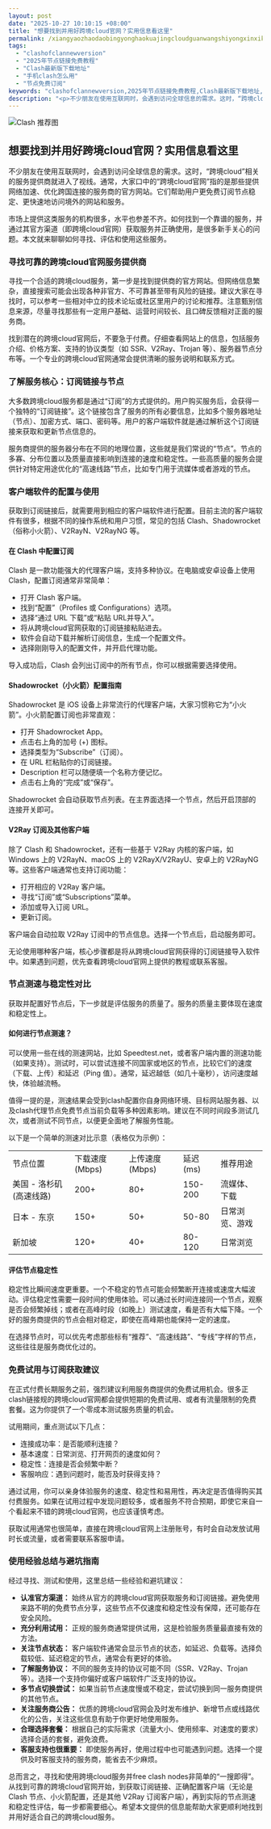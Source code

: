```yaml
---
layout: post
date: "2025-10-27 10:10:15 +08:00"
title: "想要找到并用好跨境cloud官网？实用信息看这里"
permalink: /xiangyaozhaodaobingyonghaokuajingcloudguanwangshiyongxinxikanzheli/
tags:
  - "clashofclannewversion"
  - "2025年节点链接免费教程"
  - "Clash最新版下载地址"
  - "手机clash怎么用"
  - "节点免费订阅"
keywords: "clashofclannewversion,2025年节点链接免费教程,Clash最新版下载地址,手机clash怎么用,节点免费订阅"
description: "<p>不少朋友在使用互联网时，会遇到访问全球信息的需求。这时，“跨境cloud”相关的服务提供商就进入了视线。通常，大家口中的“跨境cloud官网”指的是那些提供网络加速、优化跨国连接的服务商的官方网站。它们帮助用户更免费订阅节点稳定、更快速地访问境外的网站和服务。</p>"
---
```


![Clash 推荐图](https://clashjd.github.io/assets/img/tiktok机场推荐.png)

## 想要找到并用好跨境cloud官网？实用信息看这里

<p>不少朋友在使用互联网时，会遇到访问全球信息的需求。这时，“跨境cloud”相关的服务提供商就进入了视线。通常，大家口中的“跨境cloud官网”指的是那些提供网络加速、优化跨国连接的服务商的官方网站。它们帮助用户更免费订阅节点稳定、更快速地访问境外的网站和服务。</p>
<p>市场上提供这类服务的机构很多，水平也参差不齐。如何找到一个靠谱的服务，并通过其官方渠道（即跨境cloud官网）获取服务并正确使用，是很多新手关心的问题。本文就来聊聊如何寻找、评估和使用这些服务。</p>
<h3>寻找可靠的跨境cloud官网服务提供商</h3>
<p>寻找一个合适的跨境cloud服务，第一步是找到提供商的官方网站。但网络信息繁杂，直接搜索可能会出现各种非官方、不可靠甚至带有风险的链接。建议大家在寻找时，可以参考一些相对中立的技术论坛或社区里用户的讨论和推荐。注意甄别信息来源，尽量寻找那些有一定用户基础、运营时间较长、且口碑反馈相对正面的服务商。</p>
<p>找到潜在的跨境cloud官网后，不要急于付费。仔细查看网站上的信息，包括服务介绍、价格方案、支持的协议类型（如 SSR、V2Ray、Trojan 等）、服务器节点分布等。一个专业的跨境cloud官网通常会提供清晰的服务说明和联系方式。</p>
<h3>了解服务核心：订阅链接与节点</h3>
<p>大多数跨境cloud服务都是通过“订阅”的方式提供的。用户购买服务后，会获得一个独特的“订阅链接”。这个链接包含了服务的所有必要信息，比如多个服务器地址（节点）、加密方式、端口、密码等。用户的客户端软件就是通过解析这个订阅链接来获取和更新节点信息的。</p>
<p>服务商提供的服务器分布在不同的地理位置，这些就是我们常说的“节点”。节点的多寡、分布位置以及质量直接影响到连接的速度和稳定性。一些高质量的服务会提供针对特定用途优化的“高速线路”节点，比如专门用于流媒体或者游戏的节点。</p>
<h3>客户端软件的配置与使用</h3>
<p>获取到订阅链接后，就需要用到相应的客户端软件进行配置。目前主流的客户端软件有很多，根据不同的操作系统和用户习惯，常见的包括 Clash、Shadowrocket（俗称小火箭）、V2RayN、V2RayNG 等。</p>
<h4>在 Clash 中配置订阅</h4>
<p>Clash 是一款功能强大的代理客户端，支持多种协议。在电脑或安卓设备上使用 Clash，配置订阅通常非常简单：</p>
<ul>
<li>打开 Clash 客户端。</li>
<li>找到“配置”（Profiles 或 Configurations）选项。</li>
<li>选择“通过 URL 下载”或“粘贴 URL并导入”。</li>
<li>将从跨境cloud官网获取的订阅链接粘贴进去。</li>
<li>软件会自动下载并解析订阅信息，生成一个配置文件。</li>
<li>选择刚刚导入的配置文件，并开启代理功能。</li>
</ul>
<p>导入成功后，Clash 会列出订阅中的所有节点，你可以根据需要选择使用。</p>
<h4>Shadowrocket（小火箭）配置指南</h4>
<p>Shadowrocket 是 iOS 设备上非常流行的代理客户端，大家习惯称它为“小火箭”。小火箭配置订阅也非常直观：</p>
<ul>
<li>打开 Shadowrocket App。</li>
<li>点击右上角的加号 (+) 图标。</li>
<li>选择类型为“Subscribe”（订阅）。</li>
<li>在 URL 栏粘贴你的订阅链接。</li>
<li>Description 栏可以随便填一个名称方便记忆。</li>
<li>点击右上角的“完成”或“保存”。</li>
</ul>
<p>Shadowrocket 会自动获取节点列表。在主界面选择一个节点，然后开启顶部的连接开关即可。</p>
<h4>V2Ray 订阅及其他客户端</h4>
<p>除了 Clash 和 Shadowrocket，还有一些基于 V2Ray 内核的客户端，如 Windows 上的 V2RayN、macOS 上的 V2RayX/V2RayU、安卓上的 V2RayNG 等。这些客户端通常也支持订阅功能：</p>
<ul>
<li>打开相应的 V2Ray 客户端。</li>
<li>寻找“订阅”或“Subscriptions”菜单。</li>
<li>添加或导入订阅 URL。</li>
<li>更新订阅。</li>
</ul>
<p>客户端会自动拉取 V2Ray 订阅中的节点信息。选择一个节点后，启动服务即可。</p>
<p>无论使用哪种客户端，核心步骤都是将从跨境cloud官网获得的订阅链接导入软件中。如果遇到问题，优先查看跨境cloud官网上提供的教程或联系客服。</p>
<h3>节点测速与稳定性对比</h3>
<p>获取并配置好节点后，下一步就是评估服务的质量了。服务的质量主要体现在速度和稳定性上。</p>
<h4>如何进行节点测速？</h4>
<p>可以使用一些在线的测速网站，比如 Speedtest.net，或者客户端内置的测速功能（如果支持）。测试时，可以尝试连接不同国家或地区的节点，比较它们的速度（下载、上传）和延迟（Ping 值）。通常，延迟越低（如几十毫秒），访问速度越快，体验越流畅。</p>
<p>值得一提的是，测速结果会受到clash配置你自身网络环境、目标网站服务器、以及clash代理节点免费节点当前负载等多种因素影响。建议在不同时间段多测试几次，或者测试不同节点，以便更全面地了解服务性能。</p>
<p>以下是一个简单的测速对比示意（表格仅为示例）：</p>
<table>
<tr>
<td>节点位置</td>
<td>下载速度 (Mbps)</td>
<td>上传速度 (Mbps)</td>
<td>延迟 (ms)</td>
<td>推荐用途</td>
</tr>
<tr>
<td>美国 - 洛杉矶 (高速线路)</td>
<td>200+</td>
<td>80+</td>
<td>150-200</td>
<td>流媒体、下载</td>
</tr>
<tr>
<td>日本 - 东京</td>
<td>150+</td>
<td>50+</td>
<td>50-80</td>
<td>日常浏览、游戏</td>
</tr>
<tr>
<td>新加坡</td>
<td>120+</td>
<td>40+</td>
<td>80-120</td>
<td>日常浏览</td>
</tr>
</table>
<h4>评估节点稳定性</h4>
<p>稳定性比瞬间速度更重要。一个不稳定的节点可能会频繁断开连接或速度大幅波动。评估稳定性需要一段时间的使用体验。可以通过长时间连接同一个节点，观察是否会频繁掉线；或者在高峰时段（如晚上）测试速度，看是否有大幅下降。一个好的服务商提供的节点会相对稳定，即使在高峰期也能保持一定的速度。</p>
<p>在选择节点时，可以优先考虑那些标有“推荐”、“高速线路”、“专线”字样的节点，这些往往是服务商优化过的。</p>
<h3>免费试用与订阅获取建议</h3>
<p>在正式付费长期服务之前，强烈建议利用服务商提供的免费试用机会。很多正clash链接规的跨境cloud官网都会提供短期的免费试用、或者有流量限制的免费套餐。这为你提供了一个零成本测试服务质量的机会。</p>
<p>试用期间，重点测试以下几点：</p>
<ul>
<li>连接成功率：是否能顺利连接？</li>
<li>基本速度：日常浏览、打开网页的速度如何？</li>
<li>稳定性：连接是否会频繁中断？</li>
<li>客服响应：遇到问题时，能否及时获得支持？</li>
</ul>
<p>通过试用，你可以亲身体验服务的速度、稳定性和易用性，再决定是否值得购买其付费服务。如果在试用过程中发现问题较多，或者服务不符合预期，即使它来自一个看起来不错的跨境cloud官网，也应该谨慎考虑。</p>
<p>获取试用通常也很简单，直接在跨境cloud官网上注册账号，有时会自动发放试用时长或流量，或者需要联系客服申请。</p>
<h3>使用经验总结与避坑指南</h3>
<p>经过寻找、测试和使用，这里总结一些经验和避坑建议：</p>
<ul>
<li><strong>认准官方渠道：</strong> 始终从官方的跨境cloud官网获取服务和订阅链接。避免使用来路不明的免费节点分享，这些节点不仅速度和稳定性没有保障，还可能存在安全风险。</li>
<li><strong>充分利用试用：</strong> 正规的服务商通常提供试用，这是检验服务质量最直接有效的方法。</li>
<li><strong>关注节点状态：</strong> 客户端软件通常会显示节点的状态，如延迟、负载等。选择负载较低、延迟稳定的节点，通常会有更好的体验。</li>
<li><strong>了解服务协议：</strong> 不同的服务支持的协议可能不同（SSR、V2Ray、Trojan等）。选择一个支持你偏好或客户端软件广泛支持的协议。</li>
<li><strong>多节点切换尝试：</strong> 如果当前节点速度慢或不稳定，尝试切换到同一服务商提供的其他节点。</li>
<li><strong>关注服务商公告：</strong> 优质的跨境cloud官网会及时发布维护、新增节点或线路优化的公告，关注这些信息有助于你更好地使用服务。</li>
<li><strong>合理选择套餐：</strong> 根据自己的实际需求（流量大小、使用频率、对速度的要求）选择合适的套餐，避免浪费。</li>
<li><strong>客服支持也很重要：</strong> 即使服务再好，使用过程中也可能遇到问题。选择一个提供及时客服支持的服务商，能省去不少麻烦。</li>
</ul>
<p>总而言之，寻找和使用跨境cloud服务并free clash nodes非简单的“一搜即得”。从找到可靠的跨境cloud官网开始，到获取订阅链接、正确配置客户端（无论是 Clash 节点、小火箭配置，还是其他 V2Ray 订阅客户端），再到实际的节点测速和稳定性评估，每一步都需要细心。希望本文提供的信息能帮助大家更顺利地找到并用好适合自己的跨境cloud服务。</p>